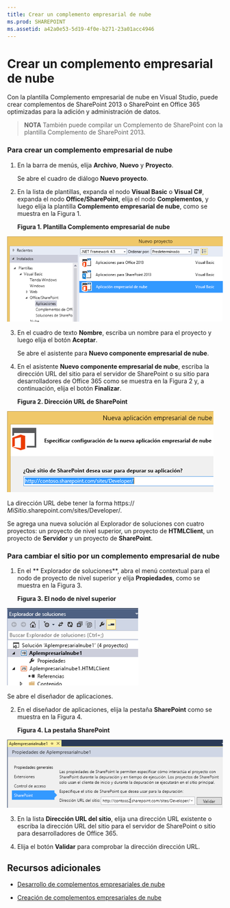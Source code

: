 ```yaml
---
title: Crear un complemento empresarial de nube
ms.prod: SHAREPOINT
ms.assetid: a42a0e53-5d19-4f0e-b271-23a01acc4946
---
```



# Crear un complemento empresarial de nube
Con la plantilla Complemento empresarial de nube en Visual Studio, puede crear complementos de SharePoint 2013 o SharePoint en Office 365 optimizadas para la adición y administración de datos.
> **NOTA**
> También puede compilar un Complemento de SharePoint con la plantilla Complemento de SharePoint 2013. 





### Para crear un complemento empresarial de nube


1. En la barra de menús, elija **Archivo**, **Nuevo** y **Proyecto**.

    Se abre el cuadro de diálogo **Nuevo proyecto**.


2. En la lista de plantillas, expanda el nodo **Visual Basic** o **Visual C#**, expanda el nodo **Office/SharePoint**, elija el nodo **Complementos**, y luego elija la plantilla **Complemento empresarial de nube**, como se muestra en la Figura 1.

   **Figura 1. Plantilla Complemento empresarial de nube**



![Plantilla para crear una aplicación empresarial de nube](images/CloudBusinessApptemplate.PNG)





3. En el cuadro de texto **Nombre**, escriba un nombre para el proyecto y luego elija el botón **Aceptar**.

    Se abre el asistente para **Nuevo componente empresarial de nube**.


4. En el asistente **Nuevo componente empresarial de nube**, escriba la dirección URL del sitio para el servidor de SharePoint o su sitio para desarrolladores de Office 365 como se muestra en la Figura 2 y, a continuación, elija el botón **Finalizar**.

   **Figura 2. Dirección URL de SharePoint**



![Dirección URL de SharePoint](images/SiteURL.PNG)


La dirección URL debe tener la forma https:// _MiSitio_.sharepoint.com/sites/Developer/.

Se agrega una nueva solución al Explorador de soluciones con cuatro proyectos: un proyecto de nivel superior, un proyecto de **HTMLClient**, un proyecto de **Servidor** y un proyecto de **SharePoint**.



### Para cambiar el sitio por un complemento empresarial de nube


1. En el ** Explorador de soluciones**, abra el menú contextual para el nodo de proyecto de nivel superior y elija **Propiedades**, como se muestra en la Figura 3.

   **Figura 3. El nodo de nivel superior**



![Nodo de proyecto de nivel superior](images/Top-levelprojectnode.PNG)


Se abre el diseñador de aplicaciones.


2. En el diseñador de aplicaciones, elija la pestaña **SharePoint** como se muestra en la Figura 4.

   **Figura 4. La pestaña SharePoint**



![Pestaña de propiedades de SharePoint](images/SharePointtab.PNG)





3. En la lista **Dirección URL del sitio**, elija una dirección URL existente o escriba la dirección URL del sitio para el servidor de SharePoint o sitio para desarrolladores de Office 365.


4. Elija el botón **Validar** para comprobar la dirección dirección URL.



## Recursos adicionales
<a name="bk_addresources"> </a>


-  [Desarrollo de complementos empresariales de nube](develop-cloud-business-add-ins.md)


-  [Creación de complementos empresariales de nube](create-cloud-business-add-ins.md)



